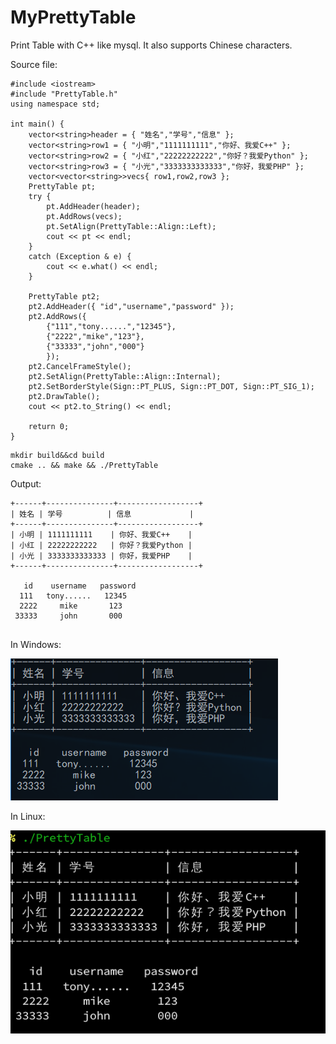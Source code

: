 # MyPrettyTable
Print Table with C++ like mysql.
It also supports Chinese characters.

Source file:
```
#include <iostream>
#include "PrettyTable.h"
using namespace std;

int main() {
	vector<string>header = { "姓名","学号","信息" };
	vector<string>row1 = { "小明","1111111111","你好、我爱C++" };
	vector<string>row2 = { "小红","22222222222","你好？我爱Python" };
	vector<string>row3 = { "小光","3333333333333","你好，我爱PHP" };
	vector<vector<string>>vecs{ row1,row2,row3 };
	PrettyTable pt;
	try {
		pt.AddHeader(header);
		pt.AddRows(vecs);
        pt.SetAlign(PrettyTable::Align::Left);
		cout << pt << endl;
	}
	catch (Exception & e) {
		cout << e.what() << endl;
	}

	PrettyTable pt2;
	pt2.AddHeader({ "id","username","password" });
	pt2.AddRows({
		{"111","tony......","12345"},
		{"2222","mike","123"},
		{"33333","john","000"}
		});
    pt2.CancelFrameStyle();
    pt2.SetAlign(PrettyTable::Align::Internal);
	pt2.SetBorderStyle(Sign::PT_PLUS, Sign::PT_DOT, Sign::PT_SIG_1);
	pt2.DrawTable();
	cout << pt2.to_String() << endl;

	return 0;
} 
```

```
mkdir build&&cd build
cmake .. && make && ./PrettyTable
```
Output:
```
+------+---------------+------------------+
| 姓名 | 学号          | 信息             |
+------+---------------+------------------+
| 小明 | 1111111111    | 你好、我爱C++    |
| 小红 | 22222222222   | 你好？我爱Python |
| 小光 | 3333333333333 | 你好，我爱PHP    |
+------+---------------+------------------+

   id    username   password
  111   tony......   12345
  2222     mike       123
 33333     john       000
 
```

In Windows:

![image](https://github.com/josexy/MyPrettyTable/blob/master/photo_windows.png)

In Linux:

![image](https://github.com/josexy/MyPrettyTable/blob/master/photo_linux.png)

